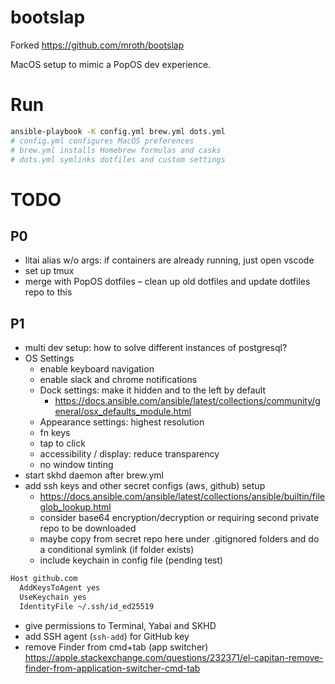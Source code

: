 # bootslap

Forked https://github.com/mroth/bootslap

MacOS setup to mimic a PopOS dev experience.

# Run
```sh
ansible-playbook -K config.yml brew.yml dots.yml
# config.yml configures MacOS preferences
# brew.yml installs Homebrew formulas and casks
# dots.yml symlinks dotfiles and custom settings
```

# TODO
## P0
- litai alias w/o args: if containers are already running, just open vscode
- set up tmux
- merge with PopOS dotfiles – clean up old dotfiles and update dotfiles repo to this
## P1
- multi dev setup: how to solve different instances of postgresql?
- OS Settings
  - enable keyboard navigation
  - enable slack and chrome notifications
  - Dock settings: make it hidden and to the left by default
    - https://docs.ansible.com/ansible/latest/collections/community/general/osx_defaults_module.html
  - Appearance settings: highest resolution
  - fn keys
  - tap to click
  - accessibility / display: reduce transparency
  - no window tinting
- start skhd daemon after brew.yml
- add ssh keys and other secret configs (aws, github) setup
  - https://docs.ansible.com/ansible/latest/collections/ansible/builtin/fileglob_lookup.html
  - consider base64 encryption/decryption or requiring second private repo to be downloaded
  - maybe copy from secret repo here under .gitignored folders and do a conditional symlink (if folder exists)
  - include keychain in config file (pending test)
```sh
Host github.com
  AddKeysToAgent yes
  UseKeychain yes
  IdentityFile ~/.ssh/id_ed25519
```
- give permissions to Terminal, Yabai and SKHD
- add SSH agent (`ssh-add`) for GitHub key
- remove Finder from cmd+tab (app switcher) https://apple.stackexchange.com/questions/232371/el-capitan-remove-finder-from-application-switcher-cmd-tab